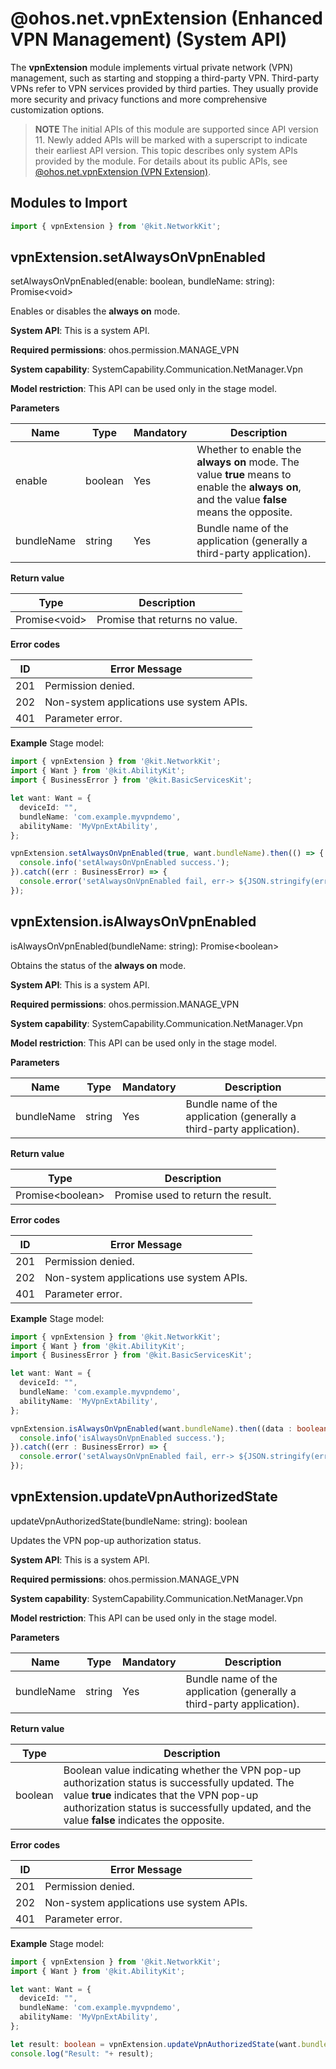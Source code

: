 # @ohos.net.vpnExtension (Enhanced VPN Management) (System API)

The **vpnExtension** module implements virtual private network (VPN) management, such as starting and stopping a third-party VPN.
Third-party VPNs refer to VPN services provided by third parties. They usually provide more security and privacy functions and more comprehensive customization options.

> **NOTE**
> The initial APIs of this module are supported since API version 11. Newly added APIs will be marked with a superscript to indicate their earliest API version.
> This topic describes only system APIs provided by the module. For details about its public APIs, see [@ohos.net.vpnExtension (VPN Extension)](js-apis-net-vpnExtension.md).

## Modules to Import

```js
import { vpnExtension } from '@kit.NetworkKit';
```


## vpnExtension.setAlwaysOnVpnEnabled

setAlwaysOnVpnEnabled(enable: boolean, bundleName: string): Promise\<void>

Enables or disables the **always on** mode.

**System API**: This is a system API.

**Required permissions**: ohos.permission.MANAGE_VPN

**System capability**: SystemCapability.Communication.NetManager.Vpn

**Model restriction**: This API can be used only in the stage model.

**Parameters**

| Name    | Type   | Mandatory| Description                                                   |
| ---------- | ------- | ---- | ------------------------------------------------------- |
| enable     | boolean | Yes  | Whether to enable the **always on** mode. The value **true** means to enable the **always on**, and the value **false** means the opposite.                                  |
| bundleName | string  | Yes  | Bundle name of the application (generally a third-party application).|

**Return value**

| Type          | Description                   |
| -------------- | ----------------------- |
| Promise\<void> | Promise that returns no value.|

**Error codes**

| ID| Error Message                                |
| --------- | ---------------------------------------- |
| 201       | Permission denied.                       |
| 202       | Non-system applications use system APIs. |
| 401       | Parameter error.                         |

**Example**
Stage model:

```ts
import { vpnExtension } from '@kit.NetworkKit';
import { Want } from '@kit.AbilityKit';
import { BusinessError } from '@kit.BasicServicesKit';

let want: Want = {
  deviceId: "",
  bundleName: 'com.example.myvpndemo',
  abilityName: 'MyVpnExtAbility',
};

vpnExtension.setAlwaysOnVpnEnabled(true, want.bundleName).then(() => {
  console.info('setAlwaysOnVpnEnabled success.');
}).catch((err : BusinessError) => {
  console.error('setAlwaysOnVpnEnabled fail, err-> ${JSON.stringify(err)}');
});
```

## vpnExtension.isAlwaysOnVpnEnabled

isAlwaysOnVpnEnabled(bundleName: string): Promise\<boolean>

Obtains the status of the **always on** mode.

**System API**: This is a system API.

**Required permissions**: ohos.permission.MANAGE_VPN

**System capability**: SystemCapability.Communication.NetManager.Vpn

**Model restriction**: This API can be used only in the stage model.

**Parameters**

| Name    | Type  | Mandatory| Description                                                   |
| ---------- | ------ | ---- | ------------------------------------------------------- |
| bundleName | string | Yes  | Bundle name of the application (generally a third-party application).|

**Return value**

| Type             | Description                          |
| ----------------- | ------------------------------ |
| Promise\<boolean> | Promise used to return the result.|

**Error codes**

| ID| Error Message                                |
| --------- | ---------------------------------------- |
| 201       | Permission denied.                       |
| 202       | Non-system applications use system APIs. |
| 401       | Parameter error.                         |

**Example**
Stage model:

```ts
import { vpnExtension } from '@kit.NetworkKit';
import { Want } from '@kit.AbilityKit';
import { BusinessError } from '@kit.BasicServicesKit';

let want: Want = {
  deviceId: "",
  bundleName: 'com.example.myvpndemo',
  abilityName: 'MyVpnExtAbility',
};

vpnExtension.isAlwaysOnVpnEnabled(want.bundleName).then((data : boolean) => {
  console.info('isAlwaysOnVpnEnabled success.');
}).catch((err : BusinessError) => {
  console.error('setAlwaysOnVpnEnabled fail, err-> ${JSON.stringify(err)}');
});
```

## vpnExtension.updateVpnAuthorizedState

updateVpnAuthorizedState(bundleName: string): boolean

Updates the VPN pop-up authorization status.

**System API**: This is a system API.

**Required permissions**: ohos.permission.MANAGE_VPN

**System capability**: SystemCapability.Communication.NetManager.Vpn

**Model restriction**: This API can be used only in the stage model.

**Parameters**

| Name    | Type  | Mandatory| Description                                            |
| ---------- | ------ | ---- | ------------------------------------------------ |
| bundleName | string | Yes  | Bundle name of the application (generally a third-party application).|

**Return value**

| Type   | Description                                       |
| ------- | ------------------------------------------- |
| boolean | Boolean value indicating whether the VPN pop-up authorization status is successfully updated. The value **true** indicates that the VPN pop-up authorization status is successfully updated, and the value **false** indicates the opposite.|

**Error codes**

| ID| Error Message                                |
| --------- | ---------------------------------------- |
| 201       | Permission denied.                       |
| 202       | Non-system applications use system APIs. |
| 401       | Parameter error.                         |

**Example**
Stage model:

```ts
import { vpnExtension } from '@kit.NetworkKit';
import { Want } from '@kit.AbilityKit';

let want: Want = {
  deviceId: "",
  bundleName: 'com.example.myvpndemo',
  abilityName: 'MyVpnExtAbility',
};

let result: boolean = vpnExtension.updateVpnAuthorizedState(want.bundleName);
console.log("Result: "+ result);
```
